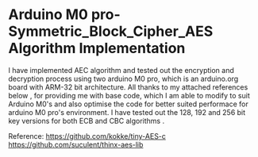 # Arduino M0 pro- Symmetric_Block_Cipher_AES Algorithm Implementation

I have implemented AEC algorithm and tested out the encryption and decryption process using two arduino M0 pro, which is an arduino.org board with ARM-32 bit architecture. All thanks to my attached references below , for providing me with base code, which I am able to modify to suit Arduino M0's and also optimise the code for better suited performace for arduino M0 pro's environment. I have tested out the 128, 192 and 256 bit key versions for both ECB and CBC algorithms . 

Reference:
https://github.com/kokke/tiny-AES-c
https://github.com/suculent/thinx-aes-lib
 



